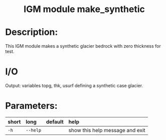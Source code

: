 ### <h1 align="center" id="title">IGM module make_synthetic </h1>

# Description:

This IGM module makes a synthetic glacier bedrock with zero thickness for test.

# I/O

Output: variables topg, thk, usurf defining a synthetic case glacier.
 
# Parameters: 


|short|long|default|help|
| :--- | :--- | :--- | :--- |
|`-h`|`--help`||show this help message and exit|
